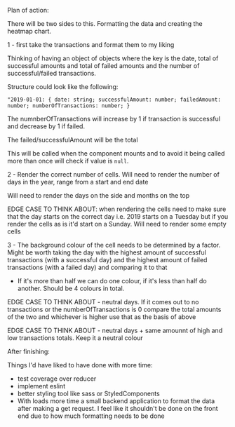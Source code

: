 Plan of action:

There will be two sides to this. Formatting the data and creating the heatmap chart.

1 - first take the transactions and format them to my liking

Thinking of having an object of objects where the key is the date, total of successful amounts and total of failed amounts and the number of successful/failed transactions.

Structure could look like the following:

``"2019-01-01: {
    date: string;
    successfulAmount: number;
    failedAmount: number;
    numberOfTransactions: number;
}``

The numnberOfTransactions will increase by 1 if transaction is successful and decrease by 1 if failed.

The failed/successfulAmount will be the total

This will be called when the component mounts and to avoid it being called more than once will check if value is `null`.

2 - Render the correct number of cells. Will need to render the number of days in the year, range from a start and end date

Will need to render the days on the side and months on the top

EDGE CASE TO THINK ABOUT: when rendering the cells need to make sure that the day starts on the correct day i.e. 2019 starts on a Tuesday but if you render the cells as is it'd start on a Sunday. Will need to render some empty cells

3 - The background colour of the cell needs to be determined by a factor. Might be worth taking the day with the highest amount of successful transactions (with a successful day) and the highest amount of failed transactions (with a failed day) and comparing it to that

- If it's more than half we can do one colour, if it's less than half do another. Should be 4 colours in total.

EDGE CASE TO THINK ABOUT - neutral days. If it comes out to no transactions or the numberOfTransactions is 0 compare the total amounts of the two and whichever is higher use that as the basis of above

EDGE CASE TO THINK ABOUT - neutral days + same amounnt of high and low transactions totals. Keep it a neutral colour


After finishing:

Things I'd have liked to have done with more time:

- test coverage over reducer
- implement eslint
- better styling tool like sass or StyledComponents
- With loads more time a small backend application to format the data after making a get request. I feel like it shouldn't be done on the front end due to how much formatting needs to be done
